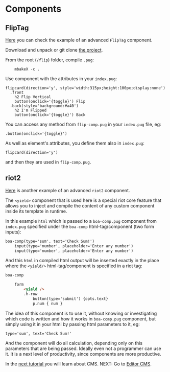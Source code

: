 # Components

## FlipTag

[Here](https://github.com/metabake/MetaCake-plugins-2/tree/master/docs/items/flip) you can check the example of an advanced `FlipTag` component.

Download and unpack or git clone [the project](https://github.com/metabake/MetaCake-plugins-2/tree/master/docs/items/flip).

From the root (`/flip`) folder, compile `.pug`:

        mbakeX -c .

Use component with the attributes in your `index.pug`:

```pug
flipcard(direction='y', style='width:315px;height:100px;display:none')
  .front
    h2 Flip Vertical
    button(onclick='{toggle}') Flip
  .back(style='background:#a40')
    h2 I'm Flipped
    button(onclick='{toggle}') Back
```

You can access any method from `flip-comp.pug` in your `index.pug` file, eg:

```pug
.button(onclick='{toggle}')
```

As well as element's attributes, you define them also in `index.pug`:

```pug
flipcard(direction='y')
```
and then they are used in `flip-comp.pug`.


## riot2

[Here](https://github.com/metabake/mBake-Advanced4/tree/master/riot2) is another example of an advanced `riot2` component.

The `<yield>` component that is used here is a special riot core feature that allows you to inject and compile the content of any custom component inside its template in runtime.

In this example `html` which is passed to a `boa-comp.pug` component from `index.pug` specified under the `boa-comp` html-tag/component (two form inputs):

```html
boa-comp(type='sum', text='Check Sum!')
    input(type='number', placeholder='Enter any number')
    input(type='number', placeholder='Enter any number')
```

And this `html` in compiled html output will be inserted exactly in the place where the `<yield/>` html-tag/component is specified in a riot tag:

```html
boa-comp

    form
        <yield />
        .h-row
            button(type='submit') {opts.text}
            p.num { num }
```

The idea of this component is to use it, without knowing or investigating which code is written and how it works in `boa-comp.pug` component, but simply using it in your html by passing html parameters to it, eg:

    type='sum', text='Check Sum!'

And the component will do all calculation, depending only on this parameters that are being passed. Ideally even not a programmer can use it. It is a next level of productivity, since components are more productive.

In the [next tutorial ](/cms/) you will learn about CMS.
NEXT: Go to [Editor CMS](/cms/).